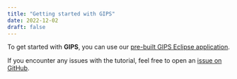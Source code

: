 ```yaml
---
title: "Getting started with GIPS"
date: 2022-12-02
draft: false
---
```


To get started with **GIPS**, you can use our [pre-built GIPS Eclipse application](../download/#pre-built-eclipse-application-gips).

If you encounter any issues with the tutorial, feel free to open an [issue on GitHub](https://github.com/Echtzeitsysteme/gips/issues).
